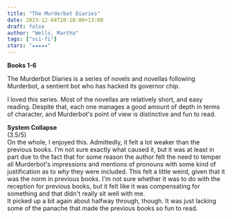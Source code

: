 ```yaml
---
title: "The Murderbot Diaries"
date: 2023-12-04T20:10:00+13:00
draft: false
author: "Wells, Martha"
tags: ["sci-fi"]
stars: "★★★★★"
---
```


**Books 1-6**

The Murderbot Diaries is a series of novels and novellas following Murderbot, a sentient bot who has hacked its governor chip.  

I loved this series. Most of the novellas are relatively short, and easy reading. Despite that, each one manages a good amount of depth in terms of character, and Murderbot's point of view is distinctive and fun to read. 

**System Collapse**  
(3.5/5)  
On the whole, I enjoyed this. Admittedly, it felt a lot weaker than the previous books. I'm not sure exactly what caused it, but it was at least in part due to the fact that for some reason the author felt the need to temper all Murderbot's impressions and mentions of pronouns with some kind of justification as to *why* they were included. This felt a little weird, given that it was the norm in previous books. I'm not sure whether it was to do with the reception for previous books, but it felt like it was compensating for something and that didn't really sit well with me.  
It picked up a bit again about halfway through, though. It was just lacking some of the panache that made the previous books so fun to read.